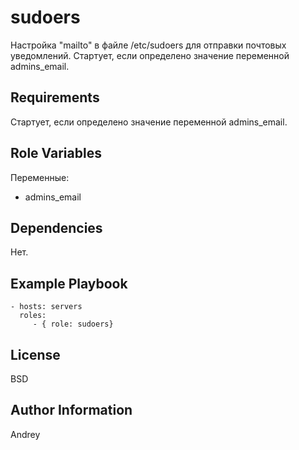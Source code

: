 sudoers
=========

Настройка "mailto" в файле /etc/sudoers для отправки почтовых уведомлений. Стартует, если определено значение переменной admins_email.

Requirements
------------

Стартует, если определено значение переменной admins_email.

Role Variables
--------------

Переменные:
- admins_email

Dependencies
------------

Нет.

Example Playbook
----------------

    - hosts: servers
      roles:
         - { role: sudoers}

License
-------

BSD

Author Information
------------------

Andrey
